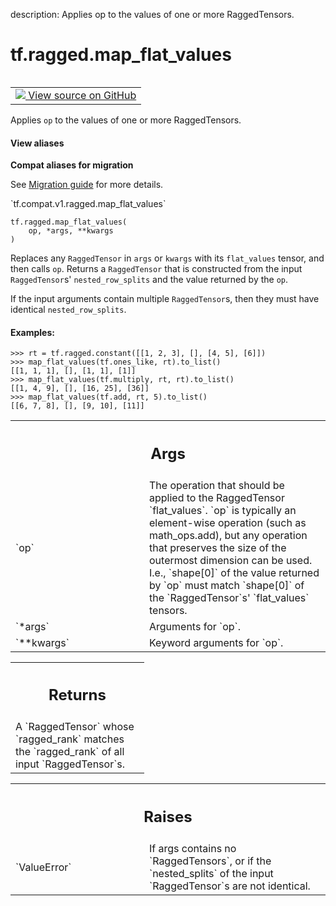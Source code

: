 description: Applies op to the values of one or more RaggedTensors.

<div itemscope itemtype="http://developers.google.com/ReferenceObject">
<meta itemprop="name" content="tf.ragged.map_flat_values" />
<meta itemprop="path" content="Stable" />
</div>

# tf.ragged.map_flat_values

<!-- Insert buttons and diff -->

<table class="tfo-notebook-buttons tfo-api nocontent" align="left">
<td>
  <a target="_blank" href="https://github.com/tensorflow/tensorflow/blob/r2.2/tensorflow/python/ops/ragged/ragged_functional_ops.py#L30-L92">
    <img src="https://www.tensorflow.org/images/GitHub-Mark-32px.png" />
    View source on GitHub
  </a>
</td>
</table>



Applies `op` to the values of one or more RaggedTensors.

<section class="expandable">
  <h4 class="showalways">View aliases</h4>
  <p>
<b>Compat aliases for migration</b>
<p>See
<a href="https://www.tensorflow.org/guide/migrate">Migration guide</a> for
more details.</p>
<p>`tf.compat.v1.ragged.map_flat_values`</p>
</p>
</section>

<pre class="devsite-click-to-copy prettyprint lang-py tfo-signature-link">
<code>tf.ragged.map_flat_values(
    op, *args, **kwargs
)
</code></pre>



<!-- Placeholder for "Used in" -->

Replaces any `RaggedTensor` in `args` or `kwargs` with its `flat_values`
tensor, and then calls `op`.  Returns a `RaggedTensor` that is constructed
from the input `RaggedTensor`s' `nested_row_splits` and the value returned by
the `op`.

If the input arguments contain multiple `RaggedTensor`s, then they must have
identical `nested_row_splits`.

#### Examples:



```
>>> rt = tf.ragged.constant([[1, 2, 3], [], [4, 5], [6]])
>>> map_flat_values(tf.ones_like, rt).to_list()
[[1, 1, 1], [], [1, 1], [1]]
>>> map_flat_values(tf.multiply, rt, rt).to_list()
[[1, 4, 9], [], [16, 25], [36]]
>>> map_flat_values(tf.add, rt, 5).to_list()
[[6, 7, 8], [], [9, 10], [11]]
```

<!-- Tabular view -->
 <table class="responsive fixed orange">
<colgroup><col width="214px"><col></colgroup>
<tr><th colspan="2"><h2 class="add-link">Args</h2></th></tr>

<tr>
<td>
`op`
</td>
<td>
The operation that should be applied to the RaggedTensor `flat_values`.
`op` is typically an element-wise operation (such as math_ops.add), but
any operation that preserves the size of the outermost dimension can be
used.  I.e., `shape[0]` of the value returned by `op` must match
`shape[0]` of the `RaggedTensor`s' `flat_values` tensors.
</td>
</tr><tr>
<td>
`*args`
</td>
<td>
Arguments for `op`.
</td>
</tr><tr>
<td>
`**kwargs`
</td>
<td>
Keyword arguments for `op`.
</td>
</tr>
</table>



<!-- Tabular view -->
 <table class="responsive fixed orange">
<colgroup><col width="214px"><col></colgroup>
<tr><th colspan="2"><h2 class="add-link">Returns</h2></th></tr>
<tr class="alt">
<td colspan="2">
A `RaggedTensor` whose `ragged_rank` matches the `ragged_rank` of all
input `RaggedTensor`s.
</td>
</tr>

</table>



<!-- Tabular view -->
 <table class="responsive fixed orange">
<colgroup><col width="214px"><col></colgroup>
<tr><th colspan="2"><h2 class="add-link">Raises</h2></th></tr>

<tr>
<td>
`ValueError`
</td>
<td>
If args contains no `RaggedTensors`, or if the `nested_splits`
of the input `RaggedTensor`s are not identical.
</td>
</tr>
</table>

